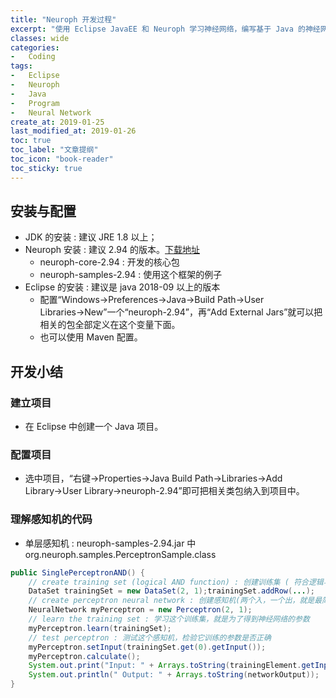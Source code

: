 ```yaml
---
title: "Neuroph 开发过程"
excerpt: "使用 Eclipse JavaEE 和 Neuroph 学习神经网络，编写基于 Java 的神经网络模型"
classes: wide
categories:
-   Coding
tags:
-   Eclipse
-   Neuroph
-   Java
-   Program
-   Neural Network
create_at: 2019-01-25
last_modified_at: 2019-01-26
toc: true
toc_label: "文章提纲"
toc_icon: "book-reader"
toc_sticky: true
---
```


## 安装与配置

-   JDK 的安装 : 建议 JRE 1.8 以上；
-   Neuroph 安装 : 建议 2.94 的版本。[下载地址](http://neuroph.sourceforge.net/)
    -   neuroph-core-2.94 : 开发的核心包
    -   neuroph-samples-2.94 : 使用这个框架的例子
-   Eclipse 的安装 : 建议是 java 2018-09 以上的版本
    -   配置“Windows→Preferences→Java→Build Path→User Libraries→New”一个“neuroph-2.94”，再“Add External Jars”就可以把相关的包全部定义在这个变量下面。
    -   也可以使用 Maven 配置。

## 开发小结

### 建立项目

-   在 Eclipse 中创建一个 Java 项目。

### 配置项目

-   选中项目，“右键→Properties→Java Build Path→Libraries→Add Library→User Library→neuroph-2.94”即可把相关类包纳入到项目中。

### 理解感知机的代码

-   单层感知机 : neuroph-samples-2.94.jar 中 org.neuroph.samples.PerceptronSample.class

```java
public SinglePerceptronAND() {
    // create training set (logical AND function) : 创建训练集 ( 符合逻辑与函数 )
    DataSet trainingSet = new DataSet(2, 1);trainingSet.addRow(...);
    // create perceptron neural network : 创建感知机(两个入，一个出，就是最简单的单层一个神经元的神经网络)
    NeuralNetwork myPerceptron = new Perceptron(2, 1);
    // learn the training set : 学习这个训练集，就是为了得到神经网络的参数
    myPerceptron.learn(trainingSet);
    // test perceptron : 测试这个感知机，检验它训练的参数是否正确
    myPerceptron.setInput(trainingSet.get(0).getInput());
    myPerceptron.calculate();
    System.out.print("Input: " + Arrays.toString(trainingElement.getInput()));
    System.out.println(" Output: " + Arrays.toString(networkOutput));
}
```
